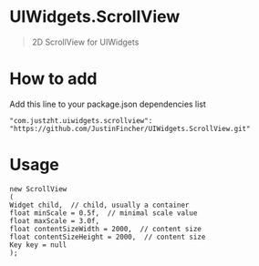 # UIWidgets.ScrollView
> 2D ScrollView for UIWidgets

# How to add
Add this line to your package.json dependencies list
```
"com.justzht.uiwidgets.scrollview": "https://github.com/JustinFincher/UIWidgets.ScrollView.git"
```

# Usage
```
new ScrollView
(
Widget child,  // child, usually a container
float minScale = 0.5f,  // minimal scale value
float maxScale = 3.0f,  
float contentSizeWidth = 2000,  // content size
float contentSizeHeight = 2000,  // content size
Key key = null
);
```
